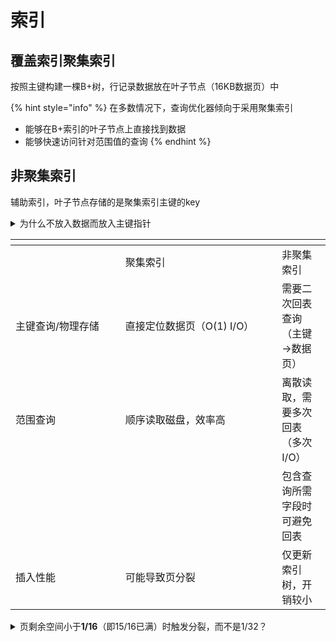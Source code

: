 # 索引

## 覆盖索引聚集索引

按照主键构建一棵B+树，行记录数据放在叶子节点（16KB数据页）中

{% hint style="info" %}
在多数情况下，查询优化器倾向于采用聚集索引

* 能够在B+索引的叶子节点上直接找到数据
* 能够快速访问针对范围值的查询
{% endhint %}

## 非聚集索引

辅助索引，叶子节点存储的是聚集索引主键的key

<details>

<summary>为什么不放入数据而放入主键指针</summary>

1. 占用更多的磁盘空间
2. 数据更新时需要维护对所有索引树的更新

</details>

<table><thead><tr><th width="159.66668701171875"></th><th width="234.666748046875"></th><th></th></tr></thead><tbody><tr><td></td><td>聚集索引</td><td>非聚集索引</td></tr><tr><td>主键查询/物理存储</td><td>直接定位数据页（O(1) I/O）</td><td>需要二次回表查询（主键→数据页）</td></tr><tr><td>范围查询</td><td>顺序读取磁盘，效率高</td><td>离散读取，需要多次回表（多次I/O）</td></tr><tr><td></td><td></td><td>包含查询所需字段时可避免回表</td></tr><tr><td>插入性能</td><td>可能导致页分裂</td><td>仅更新索引树，开销较小</td></tr></tbody></table>

<details>

<summary>页剩余空间小于<strong>1/16</strong>（即15/16已满）时触发分裂，而不是1/32？</summary>

* 空间利用率仅增加约3%
* 但分裂频率上升40%（严重影响高并发写入）

</details>
